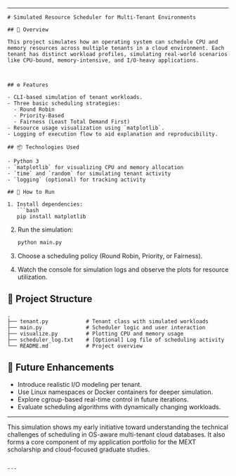 

---

```
# Simulated Resource Scheduler for Multi-Tenant Environments

## 🧠 Overview

This project simulates how an operating system can schedule CPU and memory resources across multiple tenants in a cloud environment. Each tenant has distinct workload profiles, simulating real-world scenarios like CPU-bound, memory-intensive, and I/O-heavy applications.



## ⚙️ Features

- CLI-based simulation of tenant workloads.
- Three basic scheduling strategies:
  - Round Robin
  - Priority-Based
  - Fairness (Least Total Demand First)
- Resource usage visualization using `matplotlib`.
- Logging of execution flow to aid explanation and reproducibility.

## 📦 Technologies Used

- Python 3
- `matplotlib` for visualizing CPU and memory allocation
- `time` and `random` for simulating tenant activity
- `logging` (optional) for tracking activity

## 🧪 How to Run

1. Install dependencies:
   ```bash
   pip install matplotlib
   ```

2. Run the simulation:
   ```bash
   python main.py
   ```

3. Choose a scheduling policy (Round Robin, Priority, or Fairness).

4. Watch the console for simulation logs and observe the plots for resource utilization.

## 📁 Project Structure

```
.
├── tenant.py            # Tenant class with simulated workloads
├── main.py              # Scheduler logic and user interaction
├── visualize.py         # Plotting CPU and memory usage
├── scheduler_log.txt    # [Optional] Log file of scheduling activity
└── README.md            # Project overview
```

## 🌱 Future Enhancements

- Introduce realistic I/O modeling per tenant.
- Use Linux namespaces or Docker containers for deeper simulation.
- Explore cgroup-based real-time control in future iterations.
- Evaluate scheduling algorithms with dynamically changing workloads.

---

This simulation shows my early initiative toward understanding the technical challenges of scheduling in OS-aware multi-tenant cloud databases. It also forms a core component of my application portfolio for the MEXT scholarship and cloud-focused graduate studies.
```

---

